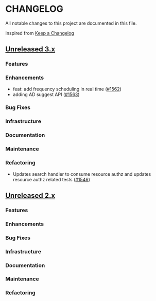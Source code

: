 # CHANGELOG
All notable changes to this project are documented in this file.

Inspired from [Keep a Changelog](https://keepachangelog.com/en/1.1.0/)

## [Unreleased 3.x](https://github.com/opensearch-project/anomaly-detection/compare/3.0...HEAD)
### Features
### Enhancements
- feat: add frequency scheduling in real time ([#1562](https://github.com/opensearch-project/anomaly-detection/pull/1562))
- adding AD suggest API ([#1563](https://github.com/opensearch-project/anomaly-detection/pull/1563))



### Bug Fixes

### Infrastructure

### Documentation
### Maintenance

### Refactoring
- Updates search handler to consume resource authz and updates resource authz related tests ([#1546](https://github.com/opensearch-project/anomaly-detection/pull/1546))

## [Unreleased 2.x](https://github.com/opensearch-project/anomaly-detection/compare/2.19...2.x)
### Features
### Enhancements
### Bug Fixes
### Infrastructure
### Documentation
### Maintenance
### Refactoring
